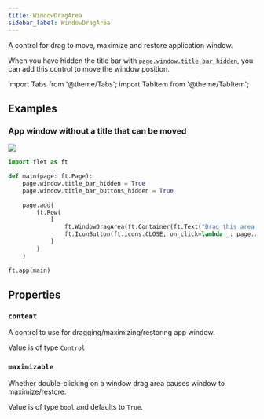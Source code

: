 ```yaml
---
title: WindowDragArea
sidebar_label: WindowDragArea
---
```


A control for drag to move, maximize and restore application window.

When you have hidden the title bar with [`page.window.title_bar_hidden`](/docs/controls/page#window_title_bar_hidden),
you can add this control to move the window position.

import Tabs from '@theme/Tabs';
import TabItem from '@theme/TabItem';

## Examples

### App window without a title that can be moved

<img src="/img/docs/controls/window-drag-area/no-title-draggable-window.png" className="screenshot-50" />

<Tabs groupId="language">
  <TabItem value="python" label="Python" default>

```python
import flet as ft

def main(page: ft.Page):
    page.window.title_bar_hidden = True
    page.window.title_bar_buttons_hidden = True

    page.add(
        ft.Row(
            [
                ft.WindowDragArea(ft.Container(ft.Text("Drag this area to move, maximize and restore application window."), bgcolor=ft.Colors.AMBER_300, padding=10), expand=True),
                ft.IconButton(ft.icons.CLOSE, on_click=lambda _: page.window.close())
            ]
        )
    )

ft.app(main)
```
  </TabItem>
</Tabs>

## Properties

### `content`

A control to use for dragging/maximizing/restoring app window.

Value is of type `Control`.

### `maximizable`

Whether double-clicking on a window drag area causes window to maximize/restore.

Value is of type `bool` and defaults to `True`.
